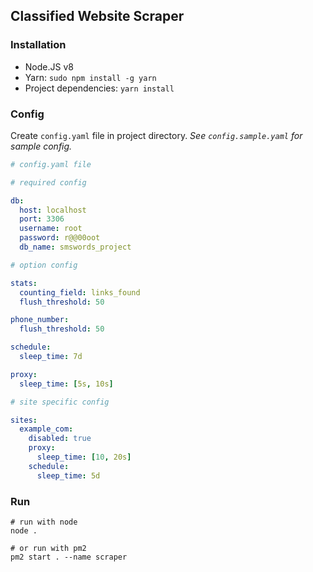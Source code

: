 ## Classified Website Scraper

### Installation
- Node.JS v8
- Yarn: `sudo npm install -g yarn`
- Project dependencies: `yarn install`

### Config
Create `config.yaml` file in project directory.
*See `config.sample.yaml` for sample config.*

```yaml
# config.yaml file

# required config

db:
  host: localhost
  port: 3306
  username: root
  password: r@@00oot
  db_name: smswords_project

# option config

stats:
  counting_field: links_found
  flush_threshold: 50

phone_number:
  flush_threshold: 50

schedule:
  sleep_time: 7d

proxy:
  sleep_time: [5s, 10s]

# site specific config

sites:
  example_com:
    disabled: true
    proxy:
      sleep_time: [10, 20s]
    schedule:
      sleep_time: 5d

```

### Run
```shell
# run with node
node .

# or run with pm2
pm2 start . --name scraper
```
